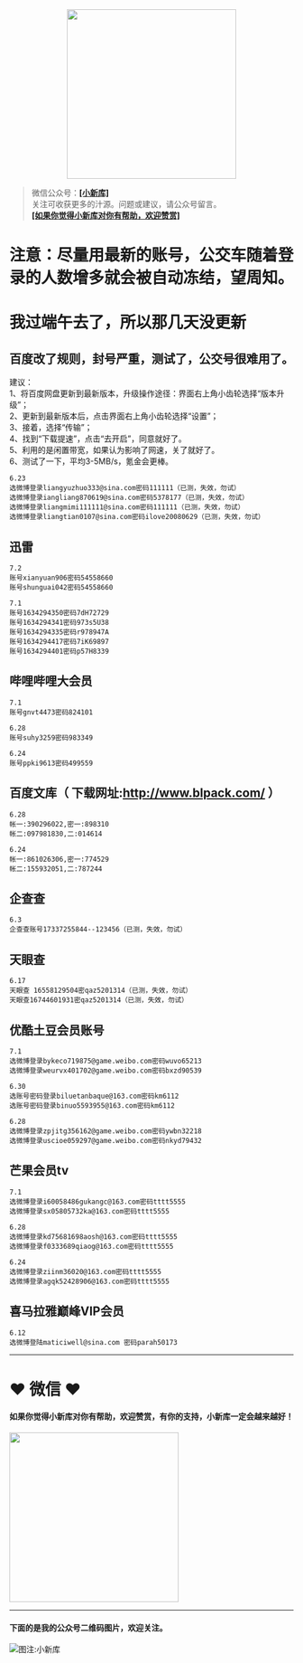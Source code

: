 <div align="center">
<a href="https://xiaoxinku.ys168.com">
<img width="300" src="https://s1.ax1x.com/2020/05/26/tiwdl8.gif"/>
</a>
</div>


>微信公众号：**<a href="#jump_1">[小新库]</a>**  
关注可收获更多的汁源。问题或建议，请公众号留言。  
**<a href="#jump_1">[如果你觉得小新库对你有帮助，欢迎赞赏]</a>**

# 注意：尽量用最新的账号，公交车随着登录的人数增多就会被自动冻结，望周知。  
  
# 我过端午去了，所以那几天没更新  


## 百度改了规则，封号严重，测试了，公交号很难用了。
建议：  
1、将百度网盘更新到最新版本，升级操作途径：界面右上角小齿轮选择“版本升级”；  
2、更新到最新版本后，点击界面右上角小齿轮选择“设置”；  
3、接着，选择“传输”；  
4、找到“下载提速”，点击“去开启”，同意就好了。  
5、利用的是闲置带宽，如果认为影响了网速，关了就好了。  
6、测试了一下，平均3-5MB/s，氪金会更棒。  

```
6.23
选微博登录liangyuzhuo333@sina.com密码111111（已测，失效，勿试）
选微博登录iangliang870619@sina.com密码5378177（已测，失效，勿试）
选微博登录liangmimi111111@sina.com密码111111（已测，失效，勿试）
选微博登录liangtian0107@sina.com密码ilove20080629（已测，失效，勿试）

```

## 迅雷

```
7.2
账号xianyuan906密码54558660
账号shunguai042密码54558660

7.1
账号1634294350密码7dH72729
账号1634294341密码973s5U38
账号1634294335密码r978947A
账号1634294417密码7iK69897
账号1634294401密码p57H8339

```

## 哔哩哔哩大会员

```
7.1
账号gnvt4473密码824101

6.28
账号suhy3259密码983349

6.24
账号ppki9613密码499559

```

## 百度文库（ 下载网址:http://www.blpack.com/ ）

```
6.28
帐一:390296022,密一:898310
帐二:097981830,二:014614

6.24
帐一:861026306,密一:774529
帐二:155932051,二:787244

```

## 企查查

```
6.3
企查查账号17337255844--123456（已测，失效，勿试）

```

## 天眼查

```
6.17
天眼查 16558129504密qaz5201314（已测，失效，勿试）
天眼查16744601931密qaz5201314（已测，失效，勿试）

```

## 优酷土豆会员账号

```
7.1
选微博登录bykeco719875@game.weibo.com密码wuvo65213
选微博登录weurvx401702@game.weibo.com密码bxzd90539

6.30
选账号密码登录biluetanbaque@163.com密码km6112
选账号密码登录binuo5593955@163.com密码km6112

6.28
选微博登录zpjitg356162@game.weibo.com密码ywbn32218
选微博登录uscioe059297@game.weibo.com密码nkyd79432

```

## 芒果会员tv

```
7.1
选微博登录i60058486gukangc@163.com密码tttt5555
选微博登录sx05805732ka@163.com密码tttt5555

6.28
选微博登录kd75681698aosh@163.com密码tttt5555
选微博登录f0333689qiaog@163.com密码tttt5555

6.24
选微博登录ziinm36020@163.com密码tttt5555
选微博登录agqk52428906@163.com密码tttt5555

```

## 喜马拉雅巅峰VIP会员

```
6.12
选微博登陆maticiwell@sina.com 密码parah50173

```

***

# ❤ 微信 ❤ 

#### 如果你觉得小新库对你有帮助，欢迎赞赏，有你的支持，小新库一定会越来越好！
<div>
<a href="https://s1.ax1x.com/2020/05/26/tiVwse.png">
<img width="300" src="https://camo.githubusercontent.com/be06971baed9105260e0ed5c03746108c30b527f/68747470733a2f2f63646e2e6275796d6561636f666665652e636f6d2f627574746f6e732f64656661756c742d6f72616e67652e706e67"/>
</a>
</div>

<a id="jump_1"></a> 
***
#### 下面的是我的公众号二维码图片，欢迎关注。  
![图注:小新库](https://s1.ax1x.com/2020/05/15/Ysg6dH.jpg) 

